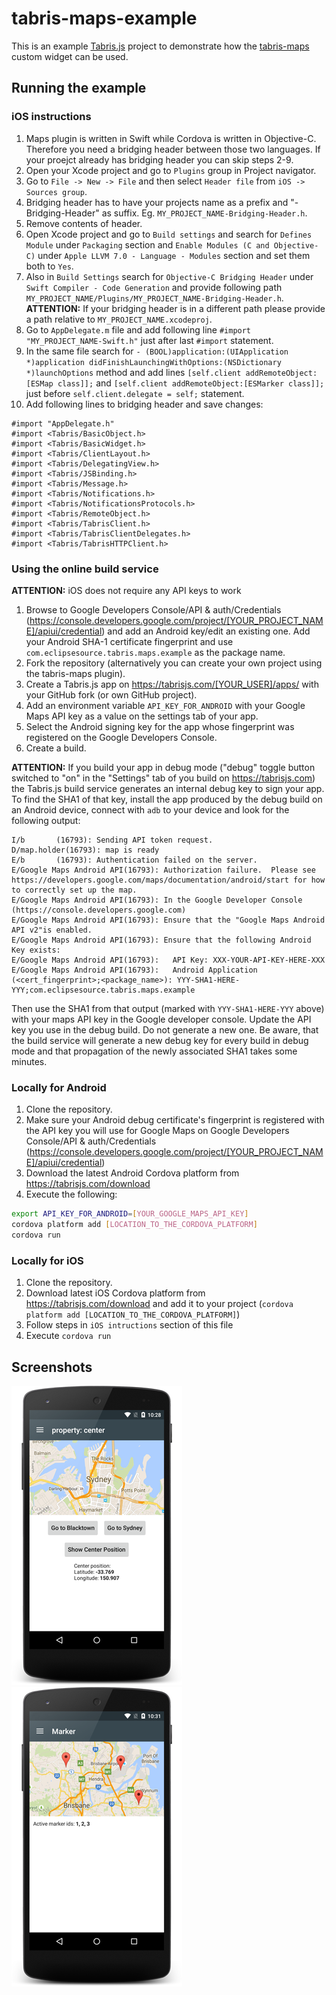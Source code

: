 # tabris-maps-example
This is an example [Tabris.js](https://tabrisjs.com) project to demonstrate how the [tabris-maps](https://github.com/eclipsesource/tabris-maps) custom widget can be used.

## Running the example

### iOS instructions
1. Maps plugin is written in Swift while Cordova is written in Objective-C. Therefore you need a bridging header between those two languages. If your proejct already has bridging header you can skip steps 2-9.
1. Open your Xcode project and go to `Plugins` group in Project navigator.
1. Go to `File -> New -> File` and then select `Header file` from `iOS -> Sources group`.
1. Bridging header has to have your projects name as a prefix and "-Bridging-Header" as suffix. Eg. `MY_PROJECT_NAME-Bridging-Header.h`.
1. Remove contents of header.
1. Open Xcode project and go to `Build settings` and search for `Defines Module` under `Packaging` section and `Enable Modules (C and Objective-C)` under `Apple LLVM 7.0 - Language - Modules` section and set them both to `Yes`.
1. Also in `Build Settings` search for `Objective-C Bridging Header` under `Swift Compiler - Code Generation` and provide following path `MY_PROJECT_NAME/Plugins/MY_PROJECT_NAME-Bridging-Header.h`. **ATTENTION:** If your bridging header is in a different path please provide a path relative to `MY_PROJECT_NAME.xcodeproj`.
1. Go to `AppDelegate.m` file and add following line `#import "MY_PROJECT_NAME-Swift.h"` just after last `#import` statement.
1. In the same file search for `- (BOOL)application:(UIApplication *)application didFinishLaunchingWithOptions:(NSDictionary *)launchOptions` method and add lines `[self.client addRemoteObject:[ESMap class]];` and `[self.client addRemoteObject:[ESMarker class]];` just before `self.client.delegate = self;` statement.
1. Add following lines to bridging header and save changes:
```
#import "AppDelegate.h"
#import <Tabris/BasicObject.h>
#import <Tabris/BasicWidget.h>
#import <Tabris/ClientLayout.h>
#import <Tabris/DelegatingView.h>
#import <Tabris/JSBinding.h>
#import <Tabris/Message.h>
#import <Tabris/Notifications.h>
#import <Tabris/NotificationsProtocols.h>
#import <Tabris/RemoteObject.h>
#import <Tabris/TabrisClient.h>
#import <Tabris/TabrisClientDelegates.h>
#import <Tabris/TabrisHTTPClient.h>
```

### Using the online build service
**ATTENTION:** iOS does not require any API keys to work

1. Browse to Google Developers Console/API & auth/Credentials (https://console.developers.google.com/project/[YOUR_PROJECT_NAME]/apiui/credential) and add an Android key/edit an existing one. Add your Android SHA-1 certificate fingerprint and use `com.eclipsesource.tabris.maps.example` as the package name.
1. Fork the repository (alternatively you can create your own project using the tabris-maps plugin).
1. Create a Tabris.js app on https://tabrisjs.com/[YOUR_USER]/apps/ with your GitHub fork (or own GitHub project).
1. Add an environment variable `API_KEY_FOR_ANDROID` with your Google Maps API key as a value on the settings tab of your app.
1. Select the Android signing key for the app whose fingerprint was registered on the Google Developers Console.
1. Create a build.

**ATTENTION:** If you build your app in debug mode ("debug" toggle button switched to "on" in the "Settings" tab of you build on https://tabrisjs.com) the Tabris.js build service generates an internal debug key to sign your app. To find the SHA1 of that key, install the app produced by the debug build on an Android device, connect with ```adb``` to your device and look for the following output:
```
I/b       (16793): Sending API token request.
D/map.holder(16793): map is ready
E/b       (16793): Authentication failed on the server.
E/Google Maps Android API(16793): Authorization failure.  Please see https://developers.google.com/maps/documentation/android/start for how to correctly set up the map.
E/Google Maps Android API(16793): In the Google Developer Console (https://console.developers.google.com)
E/Google Maps Android API(16793): Ensure that the "Google Maps Android API v2"is enabled.
E/Google Maps Android API(16793): Ensure that the following Android Key exists:
E/Google Maps Android API(16793):   API Key: XXX-YOUR-API-KEY-HERE-XXX
E/Google Maps Android API(16793):   Android Application (<cert_fingerprint>;<package_name>): YYY-SHA1-HERE-YYY;com.eclipsesource.tabris.maps.example
```
Then use the SHA1 from that output (marked with ```YYY-SHA1-HERE-YYY``` above) with your maps API key in the Google developer console. Update the API key you use in the debug build. Do not generate a new one. Be aware, that the build service will generate a new debug key for every build in debug mode and that propagation of the newly associated SHA1 takes some minutes.

### Locally for Android 
1. Clone the repository.
1. Make sure your Android debug certificate's fingerprint is registered with the API key you will use for Google Maps on Google Developers Console/API & auth/Credentials (https://console.developers.google.com/project/[YOUR_PROJECT_NAME]/apiui/credential)
1. Download the latest Android Cordova platform from https://tabrisjs.com/download
1. Execute the following:
```sh
export API_KEY_FOR_ANDROID=[YOUR_GOOGLE_MAPS_API_KEY]
cordova platform add [LOCATION_TO_THE_CORDOVA_PLATFORM]
cordova run
```

### Locally for iOS 
1. Clone the repository.
1. Download latest iOS Cordova platform from https://tabrisjs.com/download and add it to your project (`cordova platform add [LOCATION_TO_THE_CORDOVA_PLATFORM]`)
1. Follow steps in `iOS intructions` section of this file
1. Execute `cordova run`

## Screenshots
![Center the map](assets/screenshots/example-page-center_property.small.png)
![Map markers](assets/screenshots/example-page-marker.small.png)